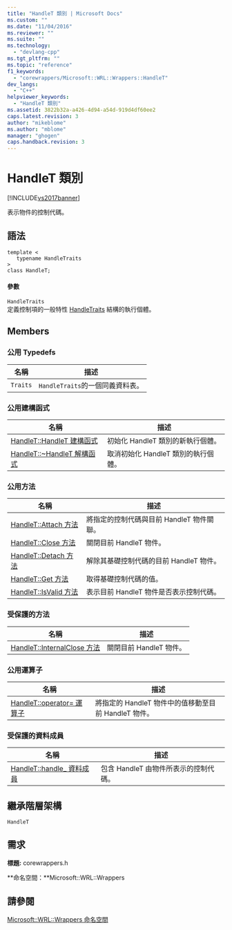 ```yaml
---
title: "HandleT 類別 | Microsoft Docs"
ms.custom: ""
ms.date: "11/04/2016"
ms.reviewer: ""
ms.suite: ""
ms.technology: 
  - "devlang-cpp"
ms.tgt_pltfrm: ""
ms.topic: "reference"
f1_keywords: 
  - "corewrappers/Microsoft::WRL::Wrappers::HandleT"
dev_langs: 
  - "C++"
helpviewer_keywords: 
  - "HandleT 類別"
ms.assetid: 3822b32a-a426-4d94-a54d-919d4df60ee2
caps.latest.revision: 3
author: "mikeblome"
ms.author: "mblome"
manager: "ghogen"
caps.handback.revision: 3
---
```

# HandleT 類別
[!INCLUDE[vs2017banner](../assembler/inline/includes/vs2017banner.md)]

表示物件的控制代碼。  
  
## 語法  
  
```  
template <  
   typename HandleTraits  
>  
class HandleT;  
```  
  
#### 參數  
 `HandleTraits`  
 定義控制項的一般特性 [HandleTraits](../windows/handletraits-structure.md) 結構的執行個體。  
  
## Members  
  
### 公用 Typedefs  
  
|名稱|描述|  
|--------|--------|  
|`Traits`|`HandleTraits`的一個同義資料表。|  
  
### 公用建構函式  
  
|名稱|描述|  
|--------|--------|  
|[HandleT::HandleT 建構函式](../windows/handlet-handlet-constructor.md)|初始化 HandleT 類別的新執行個體。|  
|[HandleT::~HandleT 解構函式](../windows/handlet-tilde-handlet-destructor.md)|取消初始化 HandleT 類別的執行個體。|  
  
### 公用方法  
  
|名稱|描述|  
|--------|--------|  
|[HandleT::Attach 方法](../windows/handlet-attach-method.md)|將指定的控制代碼與目前 HandleT 物件關聯。|  
|[HandleT::Close 方法](../windows/handlet-close-method.md)|關閉目前 HandleT 物件。|  
|[HandleT::Detach 方法](../windows/handlet-detach-method.md)|解除其基礎控制代碼的目前 HandleT 物件。|  
|[HandleT::Get 方法](../windows/handlet-get-method.md)|取得基礎控制代碼的值。|  
|[HandleT::IsValid 方法](../windows/handlet-isvalid-method.md)|表示目前 HandleT 物件是否表示控制代碼。|  
  
### 受保護的方法  
  
|名稱|描述|  
|--------|--------|  
|[HandleT::InternalClose 方法](../windows/handlet-internalclose-method.md)|關閉目前 HandleT 物件。|  
  
### 公用運算子  
  
|名稱|描述|  
|--------|--------|  
|[HandleT::operator\= 運算子](../windows/handlet-operator-assign-operator.md)|將指定的 HandleT 物件中的值移動至目前 HandleT 物件。|  
  
### 受保護的資料成員  
  
|名稱|描述|  
|--------|--------|  
|[HandleT::handle\_ 資料成員](../windows/handlet-handle-data-member.md)|包含 HandleT 由物件所表示的控制代碼。|  
  
## 繼承階層架構  
 `HandleT`  
  
## 需求  
 **標題:** corewrappers.h  
  
 **命名空間：**Microsoft::WRL::Wrappers  
  
## 請參閱  
 [Microsoft::WRL::Wrappers 命名空間](../windows/microsoft-wrl-wrappers-namespace.md)